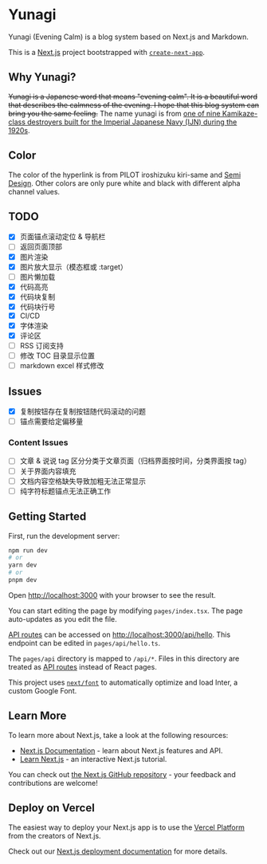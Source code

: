 # Yunagi

Yunagi (Evening Calm) is a blog system based on Next.js and Markdown.

This is a [Next.js](https://nextjs.org/) project bootstrapped with [`create-next-app`](https://github.com/vercel/next.js/tree/canary/packages/create-next-app).

## Why Yunagi?

~~Yunagi is a Japanese word that means "evening calm". It is a beautiful word that describes the calmness of the evening. I hope that this blog system can bring you the same feeling.~~ The name yunagi is from [one of nine Kamikaze-class destroyers built for the Imperial Japanese Navy (IJN) during the 1920s](https://en.wikipedia.org/wiki/Japanese_destroyer_Y%C5%ABnagi_(1924)).

## Color

The color of the hyperlink is from PILOT iroshizuku kiri-same and [Semi Design](https://semi.design/zh-CN/basic/tokens). Other colors are only pure white and black with different alpha channel values.

## TODO

- [x] 页面锚点滚动定位 & 导航栏
- [ ] 返回页面顶部
- [x] 图片渲染
- [x] 图片放大显示（模态框或 :target）
- [ ] 图片懒加载
- [x] 代码高亮
- [x] 代码块复制
- [x] 代码块行号
- [x] CI/CD
- [x] 字体渲染
- [x] 评论区
- [ ] RSS 订阅支持
- [ ] 修改 TOC 目录显示位置
- [ ] markdown excel 样式修改

## Issues

- [x] 复制按钮存在复制按钮随代码滚动的问题
- [ ] 锚点需要给定偏移量

### Content Issues

- [ ] 文章 & 说说 tag 区分分类于文章页面（归档界面按时间，分类界面按 tag）
- [ ] 关于界面内容填充
- [ ] 文档内容空格缺失导致加粗无法正常显示
- [ ] 纯字符标题锚点无法正确工作

## Getting Started

First, run the development server:

```bash
npm run dev
# or
yarn dev
# or
pnpm dev
```

Open [http://localhost:3000](http://localhost:3000) with your browser to see the result.

You can start editing the page by modifying `pages/index.tsx`. The page auto-updates as you edit the file.

[API routes](https://nextjs.org/docs/api-routes/introduction) can be accessed on [http://localhost:3000/api/hello](http://localhost:3000/api/hello). This endpoint can be edited in `pages/api/hello.ts`.

The `pages/api` directory is mapped to `/api/*`. Files in this directory are treated as [API routes](https://nextjs.org/docs/api-routes/introduction) instead of React pages.

This project uses [`next/font`](https://nextjs.org/docs/basic-features/font-optimization) to automatically optimize and load Inter, a custom Google Font.

## Learn More

To learn more about Next.js, take a look at the following resources:

- [Next.js Documentation](https://nextjs.org/docs) - learn about Next.js features and API.
- [Learn Next.js](https://nextjs.org/learn) - an interactive Next.js tutorial.

You can check out [the Next.js GitHub repository](https://github.com/vercel/next.js/) - your feedback and contributions are welcome!

## Deploy on Vercel

The easiest way to deploy your Next.js app is to use the [Vercel Platform](https://vercel.com/new?utm_medium=default-template&filter=next.js&utm_source=create-next-app&utm_campaign=create-next-app-readme) from the creators of Next.js.

Check out our [Next.js deployment documentation](https://nextjs.org/docs/deployment) for more details.

